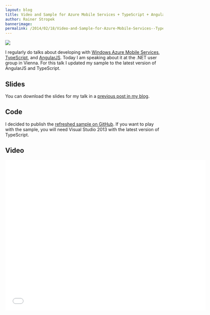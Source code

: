 ```yaml
---
layout: blog
title: Video and Sample for Azure Mobile Services + TypeScript + AngularJS Talk
author: Rainer Stropek
bannerimage: 
permalink: /2014/02/18/Video-and-Sample-for-Azure-Mobile-Services--TypeScript--AngularJS-Talk
---
```


<p xmlns="http://www.w3.org/1999/xhtml">
  <img src="{{site.baseurl}}images/blog/2014/02/DotNetUserGroup1.jpg" />
</p><p xmlns="http://www.w3.org/1999/xhtml">I regularly do talks about developing with <a href="http://www.windowsazure.com/en-us/services/mobile-services/" target="_blank">Windows Azure Mobile Services</a>, <a href="http://www.typescriptlang.org/" target="_blank">TypeScript</a>, and <a href="http://angularjs.org/" target="_blank">AngularJS</a>. Today I am speaking about it at the .NET user group in Vienna. For this talk I updated my sample to the latest version of AngularJS and TypeScript.</p><h2 xmlns="http://www.w3.org/1999/xhtml">Slides</h2><p xmlns="http://www.w3.org/1999/xhtml">You can download the slides for my talk in a <a href="http://www.software-architects.com/devblog/2013/10/17/AngularJS-with-TypeScript-and-Windows-Azure-Mobile-Services" target="_blank">previous post in my blog</a>.</p><h2 xmlns="http://www.w3.org/1999/xhtml">Code</h2><p xmlns="http://www.w3.org/1999/xhtml">I decided to publish the <a href="https://github.com/rstropek/Samples/tree/master/AngularTypeScriptSamples" target="_blank">refreshed sample on GitHub</a>. If you want to play with the sample, you will need Visual Studio 2013 with the latest version of TypeScript.</p><h2 xmlns="http://www.w3.org/1999/xhtml">Video</h2><iframe width="640" height="480" src="//www.youtube.com/embed/ItCvYjbRLGM?rel=0" frameborder="0" allowfullscreen="allowfullscreen" xmlns="http://www.w3.org/1999/xhtml"></iframe>